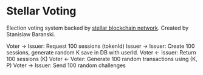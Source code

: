 # Stellar Voting

Election voting system backed by [stellar blockchain network](http://stellar.org/).
Created by Stanislaw Baranski.

Voter -> Issuer: Request 100 sessions (tokenId)
Issuer -> Issuer: Create 100 sessions, generate random K save in DB with userId.
Voter <- Issuer: Return 100 sessions (K)
Voter <- Voter: Generate 100 random transactions using (K, P)
Voter -> Issuer: Send 100 random challenges

